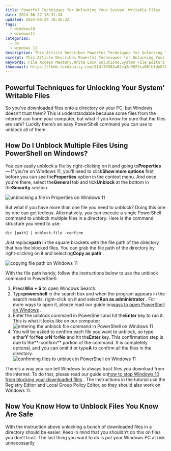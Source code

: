 ```yaml
---
title: Powerful Techniques for Unlocking Your System' Writable Files
date: 2024-06-22 18:31:34
updated: 2024-06-24 10:36:32
tags:
  - windows10
  - windows11
categories:
  - os
  - windows 11
description: This Article Describes Powerful Techniques for Unlocking Your System' Writable Files
excerpt: This Article Describes Powerful Techniques for Unlocking Your System' Writable Files
keywords: File Access Mastery,Write Lock Solutions,System File Editors,Power Unlocking Tools,Secure Write Permissions,Techniques for File Control,User-Defined Writeability
thumbnail: https://thmb.techidaily.com/41df33583a82ea2d9923ca08fb1de828ddad2dc59980553349e15164e2adbb30.jpg
---
```


## Powerful Techniques for Unlocking Your System' Writable Files

 So you’ve downloaded files onto a directory on your PC, but Windows doesn’t trust them? This is understandable because some files from the internet can harm your computer, but what if you know for sure that the files are safe? Luckily there’s an easy PowerShell command you can use to unblock all of them.

## How Do I Unblock Multiple Files Using PowerShell on Windows?

 You can easily unblock a file by right-clicking on it and going to**Properties** — If you're on Windows 11, you'll need to click**Show more options** first before you can see the**Properties** option in the context menu. And once you're there, select the**General** tab and tick**Unblock** at the bottom in the**Security** section.

![unblocking a file in Properties on Windows 11](https://static1.makeuseofimages.com/wordpress/wp-content/uploads/2023/02/unblock-file-properties-windows.jpg)

 But what if you have more than one file you need to unblock? Doing this one by one can get tedious. Alternatively, you can execute a single PowerShell command to unblock multiple files in a directory. Here is the command structure you need to use:

`dir [path] | unblock-file -confirm`

 Just replace**path** in the square brackets with the file path of the directory that has the blocked files. You can grab the file path of the directory by right-clicking on it and selecting**Copy as path** .

![copying file path on Windows 11](https://static1.makeuseofimages.com/wordpress/wp-content/uploads/2023/02/copy-as-path-windows-11.jpg)

 With the file path handy, follow the instructions below to use the unblock command in PowerShell:

1. Press**Win + S** to open Windows Search.
2. Type**powershell** in the search box and when the program appears in the search results, right-click on it and select**Run as administrator** . For more ways to open it, please read our guide on[ways to open PowerShell on Windows](https://www.makeuseof.com/windows-open-command-prompt-powershell/) .
3. Enter the unblock command in PowerShell and hit the**Enter** key to run it. This is what it looks like on our computer:  
![entering the unblock file command in PowerShell on Windows 11](https://static1.makeuseofimages.com/wordpress/wp-content/uploads/2023/02/power-shell-unblock-files-command.jpg)
4. You will be asked to confirm each file you want to unblock, so type either**Y** for**Yes** or**N** for**No** and hit the**Enter** key. This confirmation step is due to the**\-confirm** portion of the command. It is completely optional, and you can omit it or type**A** to confirm all the files in the directory.  
![confirming files to unblock in PowerShell on Windows 11](https://static1.makeuseofimages.com/wordpress/wp-content/uploads/2023/02/power-shell-unblock-files-confirm.jpg)

 There’s a way you can tell Windows to always trust files you download from the internet. To do that, please read our guide on[how to stop Windows 10 from blocking your downloaded files](https://www.makeuseof.com/stop-windows-10-from-blocking-your-downloaded-files/) . The instructions in the tutorial use the Registry Editor and Local Group Policy Editor, so they should also work on Windows 11.

## Now You Know How to Unblock Files You Know Are Safe

 With the instruction above unlocking a bunch of downloaded files in a directory should be easier. Keep in mind that you shouldn’t do this on files you don’t trust. The last thing you want to do is put your Windows PC at risk unnecessarily


<ins class="adsbygoogle"
     style="display:block"
     data-ad-format="autorelaxed"
     data-ad-client="ca-pub-7571918770474297"
     data-ad-slot="1223367746"></ins>



<ins class="adsbygoogle"
     style="display:block"
     data-ad-client="ca-pub-7571918770474297"
     data-ad-slot="8358498916"
     data-ad-format="auto"
     data-full-width-responsive="true"></ins>
